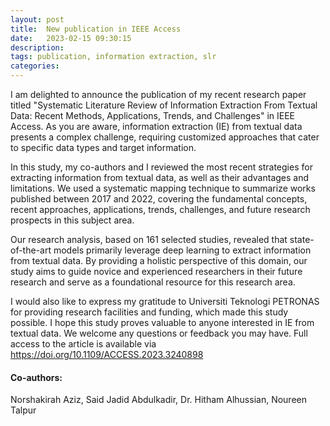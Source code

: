 ```yaml
---
layout: post
title:  New publication in IEEE Access
date:   2023-02-15 09:30:15
description: 
tags: publication, information extraction, slr
categories: 
---
```

I am delighted to announce the publication of my recent research paper titled "Systematic Literature Review of Information Extraction From Textual Data: Recent Methods, Applications, Trends, and Challenges" in IEEE Access. As you are aware, information extraction (IE) from textual data presents a complex challenge, requiring customized approaches that cater to specific data types and target information.

In this study, my co-authors and I reviewed the most recent strategies for extracting information from textual data, as well as their advantages and limitations. We used a systematic mapping technique to summarize works published between 2017 and 2022, covering the fundamental concepts, recent approaches, applications, trends, challenges, and future research prospects in this subject area.

Our research analysis, based on 161 selected studies, revealed that state-of-the-art models primarily leverage deep learning to extract information from textual data. By providing a holistic perspective of this domain, our study aims to guide novice and experienced researchers in their future research and serve as a foundational resource for this research area.

I would also like to express my gratitude to Universiti Teknologi PETRONAS for providing research facilities and funding, which made this study possible. I hope this study proves valuable to anyone interested in IE from textual data. We welcome any questions or feedback you may have. Full access to the article is available via <a href='https://doi.org/10.1109/ACCESS.2023.3240898'>https://doi.org/10.1109/ACCESS.2023.3240898</a>

#### Co-authors:
Norshakirah Aziz, Said Jadid Abdulkadir, Dr. Hitham Alhussian, Noureen Talpur
